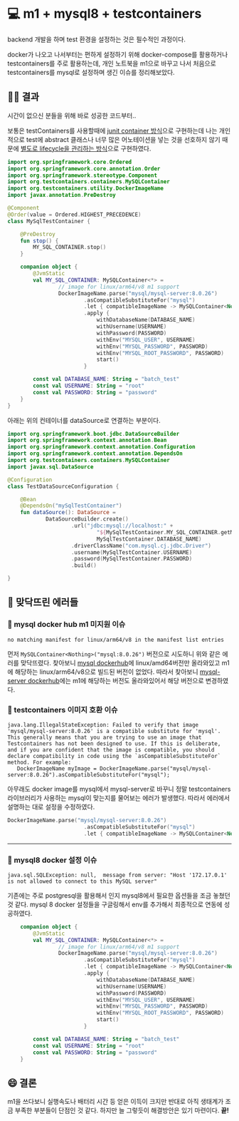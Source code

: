 <!-- tags:[testcontainers, m1] -->

# 💻 m1 + mysql8 + testcontainers
backend 개발을 하며 test 환경을 설정하는 것은 필수적인 과정이다.

docker가 나오고 나서부터는 편하게 설정하기 위해 docker-compose를 활용하거나 testcontainers를 주로 활용하는데,
개인 노트북을 m1으로 바꾸고 나서 처음으로 testcontainers를 mysql로 설정하며 생긴 이슈를 정리해보았다.

## 👨‍💻 결과
시간이 없으신 분들을 위해 바로 성공한 코드부터..

보통은 testContainers를 사용할때에 [junit container 방식](https://www.testcontainers.org/test_framework_integration/junit_5/)으로 구현하는데
나는 개인적으로 test에 abstract 클래스나 너무 많은 어노테이션을 넣는 것을 선호하지 않기 때문에 [별도로 lifecycle을 관리하는 방식](https://www.testcontainers.org/test_framework_integration/manual_lifecycle_control/)으로 구현하였다.

```kotlin
import org.springframework.core.Ordered
import org.springframework.core.annotation.Order
import org.springframework.stereotype.Component
import org.testcontainers.containers.MySQLContainer
import org.testcontainers.utility.DockerImageName
import javax.annotation.PreDestroy

@Component
@Order(value = Ordered.HIGHEST_PRECEDENCE)
class MySqlTestContainer {

    @PreDestroy
    fun stop() {
        MY_SQL_CONTAINER.stop()
    }

    companion object {
        @JvmStatic
        val MY_SQL_CONTAINER: MySQLContainer<*> =
                // image for linux/arm64/v8 m1 support
                DockerImageName.parse("mysql/mysql-server:8.0.26")
                        .asCompatibleSubstituteFor("mysql")
                        .let { compatibleImageName -> MySQLContainer<Nothing>(compatibleImageName) }
                        .apply {
                            withDatabaseName(DATABASE_NAME)
                            withUsername(USERNAME)
                            withPassword(PASSWORD)
                            withEnv("MYSQL_USER", USERNAME)
                            withEnv("MYSQL_PASSWORD", PASSWORD)
                            withEnv("MYSQL_ROOT_PASSWORD", PASSWORD)
                            start()
                        }

        const val DATABASE_NAME: String = "batch_test"
        const val USERNAME: String = "root"
        const val PASSWORD: String = "password"
    }
}
```

아래는 위의 컨테이너를 dataSource로 연결하는 부분이다.
```kotlin
import org.springframework.boot.jdbc.DataSourceBuilder
import org.springframework.context.annotation.Bean
import org.springframework.context.annotation.Configuration
import org.springframework.context.annotation.DependsOn
import org.testcontainers.containers.MySQLContainer
import javax.sql.DataSource

@Configuration
class TestDataSourceConfiguration {

    @Bean
    @DependsOn("mySqlTestContainer")
    fun dataSource(): DataSource =
            DataSourceBuilder.create()
                    .url("jdbc:mysql://localhost:" +
                            "${MySqlTestContainer.MY_SQL_CONTAINER.getMappedPort(MySQLContainer.MYSQL_PORT)}/" +
                            MySqlTestContainer.DATABASE_NAME)
                    .driverClassName("com.mysql.cj.jdbc.Driver")
                    .username(MySqlTestContainer.USERNAME)
                    .password(MySqlTestContainer.PASSWORD)
                    .build()

}

```

## 🚨 맞닥뜨린 에러들
### 🔧 mysql docker hub m1 미지원 이슈
```
no matching manifest for linux/arm64/v8 in the manifest list entries
```
먼저 `MySQLContainer<Nothing>("mysql:8.0.26")` 버전으로 시도하니 위와 같은 에러를 맞닥뜨렸다.
찾아보니 [mysql dockerhub](https://hub.docker.com/_/mysql)에 linux/amd64버전만 올라와있고 m1에 해당하는 linux/arm64/v8으로 빌드된 버전이 없었다.
따라서 찾아보니 [mysql-server dockerhub](https://hub.docker.com/r/mysql/mysql-server)에는 m1에 해당하는 버전도 올라와있어서 해당 버전으로 변경하였다.

### 🔧 testcontainers 이미지 호환 이슈
```
java.lang.IllegalStateException: Failed to verify that image 'mysql/mysql-server:8.0.26' is a compatible substitute for 'mysql'. This generally means that you are trying to use an image that Testcontainers has not been designed to use. If this is deliberate, and if you are confident that the image is compatible, you should declare compatibility in code using the `asCompatibleSubstituteFor` method. For example:
   DockerImageName myImage = DockerImageName.parse("mysql/mysql-server:8.0.26").asCompatibleSubstituteFor("mysql");
```
아무래도 docker image를 mysql에서 mysql-server로 바꾸니 정말 testcontainers 라이브러리가 사용하는 mysql이 맞는지를 물어보는 에러가 발생했다.
따라서 에러에서 설명하는 대로 설정을 수정하였다.
```kotlin
DockerImageName.parse("mysql/mysql-server:8.0.26")
                        .asCompatibleSubstituteFor("mysql")
                        .let { compatibleImageName -> MySQLContainer<Nothing>(compatibleImageName) }
```

---
### 🔧 mysql8 docker 설정 이슈
```
java.sql.SQLException: null,  message from server: "Host '172.17.0.1' is not allowed to connect to this MySQL server"
```
기존에는 주로 postgresql을 활용해서 인지 mysql8에서 필요한 옵션들을 조금 놓쳤던 것 같다.
mysql 8 docker 설정들을 구글링해서 env를 추가해서 최종적으로 연동에 성공하였다.
```kotlin
    companion object {
        @JvmStatic
        val MY_SQL_CONTAINER: MySQLContainer<*> =
                // image for linux/arm64/v8 m1 support
                DockerImageName.parse("mysql/mysql-server:8.0.26")
                        .asCompatibleSubstituteFor("mysql")
                        .let { compatibleImageName -> MySQLContainer<Nothing>(compatibleImageName) }
                        .apply {
                            withDatabaseName(DATABASE_NAME)
                            withUsername(USERNAME)
                            withPassword(PASSWORD)
                            withEnv("MYSQL_USER", USERNAME)
                            withEnv("MYSQL_PASSWORD", PASSWORD)
                            withEnv("MYSQL_ROOT_PASSWORD", PASSWORD)
                            start()
                        }

        const val DATABASE_NAME: String = "batch_test"
        const val USERNAME: String = "root"
        const val PASSWORD: String = "password"
    }

```

## 😄 결론
m1을 쓰다보니 실행속도나 배터리 시간 등 얻은 이득이 크지만 반대로 아직 생태계가 조금 부족한 부분들이 단점인 것 같다. 하지만 늘 그렇듯이 해결방안은 있기 마련이다. **끝!**
